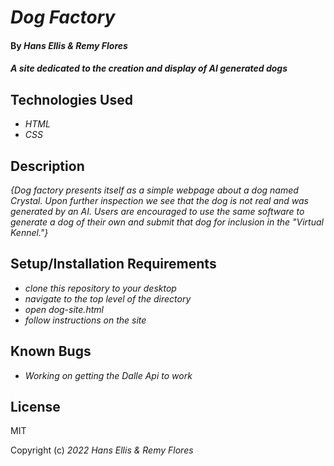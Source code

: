 # _Dog Factory_

#### By _**Hans Ellis & Remy Flores**_

#### _A site dedicated to the creation and display of AI generated dogs_

## Technologies Used

* _HTML_
* _CSS_


## Description

_{Dog factory presents itself as a simple webpage about a dog named Crystal. Upon further inspection we see that the dog is not real and was generated by an AI. Users are encouraged to use the same software to generate a dog of their own and submit that dog for inclusion in the "Virtual Kennel."}_

## Setup/Installation Requirements

* _clone this repository to your desktop_
* _navigate to the top level of the directory_
* _open dog-site.html_
* _follow instructions on the site_

## Known Bugs

* _Working on getting the Dalle Api to work_


## License

MIT


Copyright (c) _2022_ _Hans Ellis & Remy Flores_
